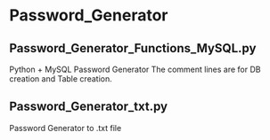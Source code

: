 # Password_Generator

<h2> Password_Generator_Functions_MySQL.py </h2>
Python + MySQL Password Generator 
The comment lines are for DB creation and Table creation.

<h2> Password_Generator_txt.py </h2>
Password Generator to .txt file
